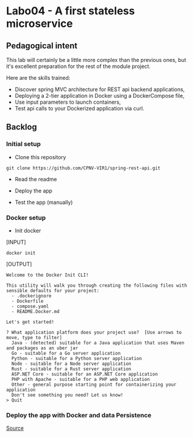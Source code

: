 # Labo04 - A first stateless microservice

## Pedagogical intent

This lab will certainly be a little more complex than the previous ones, but it's excellent preparation for the rest of the module project.

Here are the skills trained:
* Discover spring MVC architecture for REST api backend applications,
* Deploying a 2-tier application in Docker using a DockerCompose file,
* Use input parameters to launch containers,
* Test api calls to your Dockerized application via curl.

## Backlog

### Initial setup
* Clone this repository

```
git clone https://github.com/CPNV-VIR1/spring-rest-api.git
```

* Read the readme

* Deploy the app

* Test the app (manually)

### Docker setup

* Init docker

[INPUT]
```
docker init
```

[OUTPUT]
```
Welcome to the Docker Init CLI!

This utility will walk you through creating the following files with sensible defaults for your project:
  - .dockerignore
  - Dockerfile
  - compose.yaml
  - README.Docker.md

Let's get started!

? What application platform does your project use?  [Use arrows to move, type to filter]
  Java - (detected) suitable for a Java application that uses Maven and packages as an uber jar
  Go - suitable for a Go server application
  Python - suitable for a Python server application
  Node - suitable for a Node server application
  Rust - suitable for a Rust server application
  ASP.NET Core - suitable for an ASP.NET Core application
  PHP with Apache - suitable for a PHP web application
  Other - general purpose starting point for containerizing your application
  Don't see something you need? Let us know!
> Quit
```

### Deploy the app with Docker and data Persistence

[Source](https://docs.docker.com/language/java/develop/)

